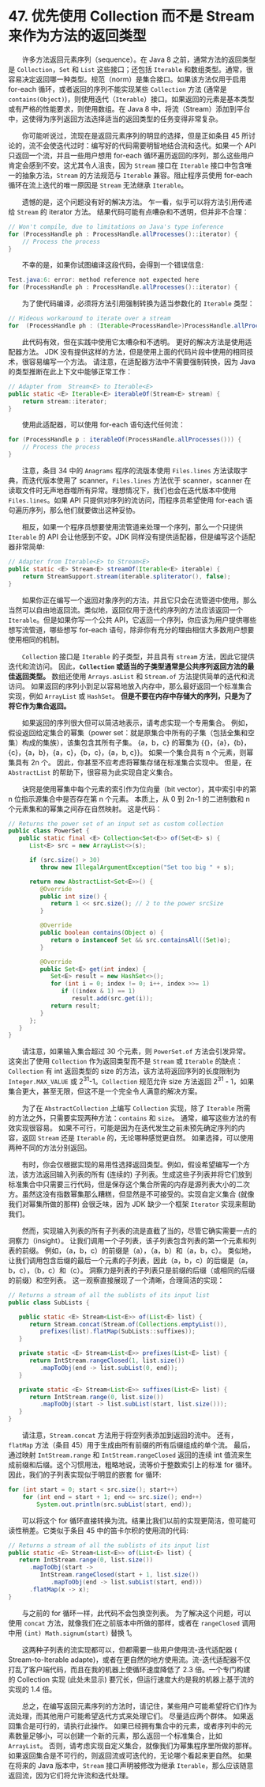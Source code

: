 # 47. 优先使用 Collection 而不是 Stream 来作为方法的返回类型

　　许多方法返回元素序列（sequence）。在 Java 8 之前，通常方法的返回类型是 `Collection`，`Set` 和 `List` 这些接口；还包括 `Iterable` 和数组类型。通常，很容易决定返回哪一种类型。规范（norm）是集合接口。如果该方法仅用于启用 for-each 循环，或者返回的序列不能实现某些 `Collection` 方法 (通常是 `contains(Object)`)，则使用迭代（`Iterable`）接口。如果返回的元素是基本类型或有严格的性能要求，则使用数组。在 Java 8 中，将流（Stream）添加到平台中，这使得为序列返回方法选择适当的返回类型的任务变得非常复杂。

　　你可能听说过，流现在是返回元素序列的明显的选择，但是正如条目 45 所讨论的，流不会使迭代过时：编写好的代码需要明智地结合流和迭代。如果一个 API 只返回一个流，并且一些用户想用 for-each 循环遍历返回的序列，那么这些用户肯定会感到不安。这尤其令人沮丧，因为 `Stream` 接口在 `Iterable` 接口中包含唯一的抽象方法，`Stream` 的方法规范与 `Iterable` 兼容。阻止程序员使用 for-each 循环在流上迭代的唯一原因是 `Stream` 无法继承 `Iterable`。

　　遗憾的是，这个问题没有好的解决方法。 乍一看，似乎可以将方法引用传递给 `Stream` 的 iterator 方法。 结果代码可能有点嘈杂和不透明，但并非不合理：

```java
// Won't compile, due to limitations on Java's type inference
for (ProcessHandle ph : ProcessHandle.allProcesses()::iterator) {
    // Process the process
}
```

　　不幸的是，如果你试图编译这段代码，会得到一个错误信息:

```java
Test.java:6: error: method reference not expected here
for (ProcessHandle ph : ProcessHandle.allProcesses()::iterator) {
```

　　为了使代码编译，必须将方法引用强制转换为适当参数化的 `Iterable` 类型：

```java
// Hideous workaround to iterate over a stream
for  (ProcessHandle ph : (Iterable<ProcessHandle>)ProcessHandle.allProcesses()::iterator)
```

　　此代码有效，但在实践中使用它太嘈杂和不透明。 更好的解决方法是使用适配器方法。 JDK 没有提供这样的方法，但是使用上面的代码片段中使用的相同技术，很容易编写一个方法。 请注意，在适配器方法中不需要强制转换，因为 Java 的类型推断在此上下文中能够正常工作：

```java
// Adapter from  Stream<E> to Iterable<E>
public static <E> Iterable<E> iterableOf(Stream<E> stream) {
    return stream::iterator;
}
```

　　使用此适配器，可以使用 for-each 语句迭代任何流：

```java
for (ProcessHandle p : iterableOf(ProcessHandle.allProcesses())) {
    // Process the process
}
```

　　注意，条目 34 中的 `Anagrams` 程序的流版本使用 `Files.lines` 方法读取字典，而迭代版本使用了 scanner。`Files.lines` 方法优于 scanner，scanner 在读取文件时无声地吞噬所有异常。理想情况下，我们也会在迭代版本中使用 `Files.lines`。如果 API 只提供对序列的流访问，而程序员希望使用 for-each 语句遍历序列，那么他们就要做出这种妥协。

　　相反，如果一个程序员想要使用流管道来处理一个序列，那么一个只提供 `Iterable` 的 API 会让他感到不安。JDK 同样没有提供适配器，但是编写这个适配器非常简单:

```java
// Adapter from Iterable<E> to Stream<E>
public static <E> Stream<E> streamOf(Iterable<E> iterable) {
    return StreamSupport.stream(iterable.spliterator(), false);
}
```

　　如果你正在编写一个返回对象序列的方法，并且它只会在流管道中使用，那么当然可以自由地返回流。类似地，返回仅用于迭代的序列的方法应该返回一个 `Iterable`。但是如果你写一个公共 API，它返回一个序列，你应该为用户提供哪些想写流管道，哪些想写 for-each 语句，除非你有充分的理由相信大多数用户想要使用相同的机制。

　　`Collection` 接口是 `Iterable` 的子类型，并且具有 `stream` 方法，因此它提供迭代和流访问。 因此，**`Collection` 或适当的子类型通常是公共序列返回方法的最佳返回类型。** 数组还使用 `Arrays.asList` 和 `Stream.of` 方法提供简单的迭代和流访问。 如果返回的序列小到足以容易地放入内存中，那么最好返回一个标准集合实现，例如 `ArrayList` 或 `HashSet`。 **但是不要在内存中存储大的序列，只是为了将它作为集合返回。**

　　如果返回的序列很大但可以简洁地表示，请考虑实现一个专用集合。 例如，假设返回给定集合的幂集（power set：就是原集合中所有的子集（包括全集和空集）构成的集族），该集包含其所有子集。 {a，b，c} 的幂集为 {{}，{a}，{b}，{c}，{a，b}，{a，c}，{b，c}，{a，b, c}}。 如果一个集合具有 n 个元素，则幂集具有 2n 个。 因此，你甚至不应考虑将幂集存储在标准集合实现中。 但是，在 `AbstractList` 的帮助下，很容易为此实现自定义集合。

　　诀窍是使用幂集中每个元素的索引作为位向量（bit vector），其中索引中的第 n 位指示源集合中是否存在第 n 个元素。 本质上，从 0 到 2n-1 的二进制数和 n 个元素集和的幂集之间存在自然映射。 这是代码：

```java
// Returns the power set of an input set as custom collection
public class PowerSet {
   public static final <E> Collection<Set<E>> of(Set<E> s) {
      List<E> src = new ArrayList<>(s);

      if (src.size() > 30)
         throw new IllegalArgumentException("Set too big " + s);

      return new AbstractList<Set<E>>() {
         @Override 
         public int size() {
            return 1 << src.size(); // 2 to the power srcSize
         }

         @Override
         public boolean contains(Object o) {
            return o instanceof Set && src.containsAll((Set)o);
         }

         @Override 
         public Set<E> get(int index) {
            Set<E> result = new HashSet<>();
            for (int i = 0; index != 0; i++, index >>= 1)
               if ((index & 1) == 1)
                  result.add(src.get(i));
            return result;
         }
      };
   }
}
```

　　请注意，如果输入集合超过 30 个元素，则 `PowerSet.of` 方法会引发异常。 这突出了使用 `Collection` 作为返回类型而不是 `Stream` 或 `Iterable` 的缺点：`Collection` 有 int 返回类型的 size 的方法，该方法将返回序列的长度限制为 `Integer.MAX_VALUE` 或 2<sup>31</sup>-1。`Collection` 规范允许 size 方法返回 2<sup>31</sup> - 1，如果集合更大，甚至无限，但这不是一个完全令人满意的解决方案。

　　为了在 `AbstractCollection` 上编写 `Collection` 实现，除了 `Iterable` 所需的方法之外，只需要实现两种方法：`contains` 和 `size`。 通常，编写这些方法的有效实现很容易。 如果不可行，可能是因为在迭代发生之前未预先确定序列的内容，返回 `Stream` 还是 `Iterable` 的，无论哪种感觉更自然。 如果选择，可以使用两种不同的方法分别返回。

　　有时，你会仅根据实现的易用性选择返回类型。例如，假设希望编写一个方法，该方法返回输入列表的所有 (连续的) 子列表。生成这些子列表并将它们放到标准集合中只需要三行代码，但是保存这个集合所需的内存是源列表大小的二次方。虽然这没有指数幂集那么糟糕，但显然是不可接受的。实现自定义集合 (就像我们对幂集所做的那样) 会很乏味，因为 JDK 缺少一个框架 `Iterator` 实现来帮助我们。

　　然而，实现输入列表的所有子列表的流是直截了当的，尽管它确实需要一点的洞察力（insight）。 让我们调用一个子列表，该子列表包含列表的第一个元素和列表的前缀。 例如，（a，b，c）的前缀是（a），（a，b）和（a，b，c）。 类似地，让我们调用包含后缀的最后一个元素的子列表，因此（a，b，c）的后缀是（a，b，c），（b，c）和（c）。 洞察力是列表的子列表只是前缀的后缀（或相同的后缀的前缀）和空列表。 这一观察直接展现了一个清晰，合理简洁的实现：

```java
// Returns a stream of all the sublists of its input list
public class SubLists {

   public static <E> Stream<List<E>> of(List<E> list) {
      return Stream.concat(Stream.of(Collections.emptyList()),
         prefixes(list).flatMap(SubLists::suffixes));
   }

   private static <E> Stream<List<E>> prefixes(List<E> list) {
      return IntStream.rangeClosed(1, list.size())
         .mapToObj(end -> list.subList(0, end));
   }

   private static <E> Stream<List<E>> suffixes(List<E> list) {
      return IntStream.range(0, list.size())
         .mapToObj(start -> list.subList(start, list.size()));
   }
}
```

　　请注意，`Stream.concat` 方法用于将空列表添加到返回的流中。 还有，`flatMap` 方法（条目 45）用于生成由所有前缀的所有后缀组成的单个流。 最后，通过映射 `IntStream.range` 和 `IntStream.rangeClosed` 返回的连续 int 值流来生成前缀和后缀。这个习惯用法，粗略地说，流等价于整数索引上的标准 for 循环。因此，我们的子列表实现似于明显的嵌套 for 循环:

```java
for (int start = 0; start < src.size(); start++)
    for (int end = start + 1; end <= src.size(); end++)
        System.out.println(src.subList(start, end));
```

　　可以将这个 for 循环直接转换为流。结果比我们以前的实现更简洁，但可能可读性稍差。它类似于条目 45 中的笛卡尔积的使用流的代码:

```java
// Returns a stream of all the sublists of its input list
public static <E> Stream<List<E>> of(List<E> list) {
   return IntStream.range(0, list.size())
      .mapToObj(start ->
         IntStream.rangeClosed(start + 1, list.size())
            .mapToObj(end -> list.subList(start, end)))
      .flatMap(x -> x);
}
```
　　与之前的 for 循环一样，此代码不会包换空列表。 为了解决这个问题，可以使用 `concat` 方法，就像我们在之前版本中所做的那样，或者在 `rangeClosed` 调用中用 `(int) Math.signum(start)` 替换 1。

　　这两种子列表的流实现都可以，但都需要一些用户使用流-迭代适配器 ( Stream-to-Iterable adapte)，或者在更自然的地方使用流。流-迭代适配器不仅打乱了客户端代码，而且在我的机器上使循环速度降低了 2.3 倍。一个专门构建的 Collection 实现 (此处未显示) 要冗长，但运行速度大约是我的机器上基于流的实现的 1.4 倍。

　　总之，在编写返回元素序列的方法时，请记住，某些用户可能希望将它们作为流处理，而其他用户可能希望迭代方式来处理它们。 尽量适应两个群体。 如果返回集合是可行的，请执行此操作。 如果已经拥有集合中的元素，或者序列中的元素数量足够小，可以创建一个新的元素，那么返回一个标准集合，比如 `ArrayList`。 否则，请考虑实现自定义集合，就像我们为幂集程序里所做的那样。 如果返回集合是不可行的，则返回流或可迭代的，无论哪个看起来更自然。 如果在将来的 Java 版本中，`Stream` 接口声明被修改为继承 `Iterable`，那么应该随意返回流，因为它们将允许流和迭代处理。

